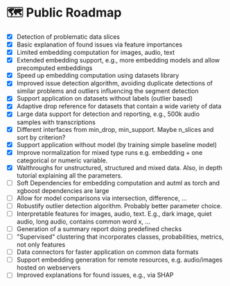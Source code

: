 # 🗺️ Public Roadmap
- [x] Detection of problematic data slices
- [x] Basic explanation of found issues via feature importances
- [x] Limited embedding computation for images, audio, text
- [x] Extended embedding support, e.g., more embedding models and allow precomputed embeddings
- [x] Speed up embedding computation using datasets library
- [x] Improved issue detection algorithm, avoiding duplicate detections of similar problems and outliers influencing the segment detection
- [x] Support application on datasets without labels (outlier based)
- [x] Adaptive drop reference for datasets that contain a wide variety of data
- [x] Large data support for detection and reporting, e.g., 500k audio samples with transcriptions
- [x] Different interfaces from min_drop, min_support. Maybe n_slices and sort by criterion?
- [x] Support application without model (by training simple baseline model)
- [x] Improve normalization for mixed type runs e.g. embedding + one categorical or numeric variable.
- [x] Walthroughs for unstructured, structured and mixed data. Also, in depth tutorial explaining all the parameters.
- [ ] Soft Dependencies for embedding computation and autml as torch and xgboost dependencies are large
- [ ] Allow for model comparisons via intersection, difference, ...
- [ ] Robustify outlier detection algorithm. Probably better parameter choice.
- [ ] Interpretable features for images, audio, text. E.g., dark image, quiet audio, long audio, contains common word x, ...
- [ ] Generation of a summary report doing predefined checks
- [ ] "Supervised" clustering that incorporates classes, probabilities, metrics, not only features
- [ ] Data connectors for faster application on common data formats
- [ ] Support embedding generation for remote resources, e.g. audio/images hosted on webservers
- [ ] Improved explanations for found issues, e.g., via SHAP